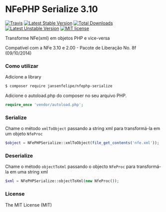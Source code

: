 # NFePHP Serialize 3.10
[![Travis](https://travis-ci.org/jansenfelipe/nfephp-serialize.svg?branch=3.10)](https://travis-ci.org/jansenfelipe/nfephp-serialize)
[![Latest Stable Version](https://poser.pugx.org/jansenfelipe/nfephp-serialize/v/stable.svg)](https://packagist.org/packages/jansenfelipe/nfephp-serialize) 
[![Total Downloads](https://poser.pugx.org/jansenfelipe/nfephp-serialize/downloads.svg)](https://packagist.org/packages/jansenfelipe/nfephp-serialize) 
[![Latest Unstable Version](https://poser.pugx.org/jansenfelipe/nfephp-serialize/v/unstable.svg)](https://packagist.org/packages/jansenfelipe/nfephp-serialize)
[![MIT license](https://poser.pugx.org/jansenfelipe/nfephp-serialize/license.svg)](http://opensource.org/licenses/MIT)

Transforme NFe(xml) em objetos PHP e vice-versa

Compatível com a NFe 3.10 e 2.00 - Pacote de Liberação No. 8f (09/10/2014)

### Como utilizar

Adicione a library

```sh
$ composer require jansenfelipe/nfephp-serialize
```

Adicione o autoload.php do composer no seu arquivo PHP.

```php
require_once 'vendor/autoload.php';  
```

### Serialize

Chame o método `xmlToObject` passando a string xml para transformá-la em um objeto `NfeProc`

```php
$object = NFePHPSerialize::xmlToObject(file_get_contents('nfe.xml'));
```

### Deserialize

Chame o método `objectToXml` passando o objecto `NfeProc` para transformá-la em uma string xml

```php
$xml = NFePHPSerialize::objectToXml(new NfeProc());
```

### License

The MIT License (MIT)
